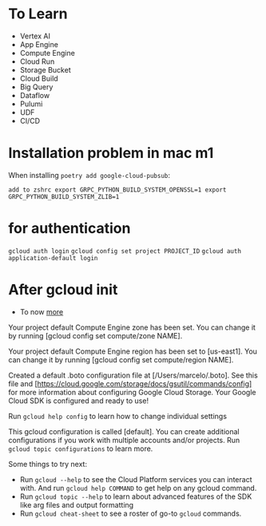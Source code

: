 
# To Learn
* Vertex AI
* App Engine
* Compute Engine
* Cloud Run
* Storage Bucket
* Cloud Build
* Big Query
* Dataflow
* Pulumi
* UDF
* CI/CD


# Installation problem in mac m1

When installing `poetry add google-cloud-pubsub`:

` add to zshrc
export GRPC_PYTHON_BUILD_SYSTEM_OPENSSL=1
export GRPC_PYTHON_BUILD_SYSTEM_ZLIB=1
`

# for authentication

`gcloud auth login`
`gcloud config set project PROJECT_ID`
`gcloud auth application-default login`



# After gcloud init
* To now [more](https://cloud.google.com/sdk/auth_success)

Your project default Compute Engine zone has been set.
You can change it by running [gcloud config set compute/zone NAME].

Your project default Compute Engine region has been set to [us-east1].
You can change it by running [gcloud config set compute/region NAME].

Created a default .boto configuration file at [/Users/marcelo/.boto]. See this file and
[https://cloud.google.com/storage/docs/gsutil/commands/config] for more
information about configuring Google Cloud Storage.
Your Google Cloud SDK is configured and ready to use!

Run `gcloud help config` to learn how to change individual settings

This gcloud configuration is called [default]. You can create additional configurations if you work with multiple accounts and/or projects.
Run `gcloud topic configurations` to learn more.

Some things to try next:

* Run `gcloud --help` to see the Cloud Platform services you can interact with. And run `gcloud help COMMAND` to get help on any gcloud command.
* Run `gcloud topic --help` to learn about advanced features of the SDK like arg files and output formatting
* Run `gcloud cheat-sheet` to see a roster of go-to `gcloud` commands.

